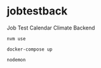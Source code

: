 # jobtestback
Job Test Calendar Climate Backend

```nvm use```


```docker-compose up```


```nodemon```

